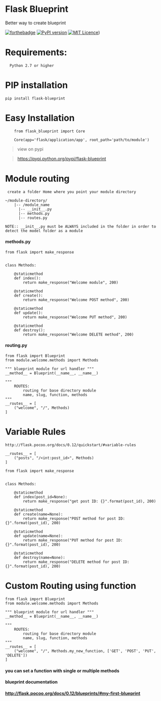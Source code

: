 # Flask Blueprint
Better way to create blueprint

[![forthebadge](http://forthebadge.com/images/badges/built-with-love.svg)](https://github.com/aiscenblue/flask-blueprint)
[![PyPI version](https://badge.fury.io/py/flask-app-core.svg)](https://github.com/aiscenblue/flask-blueprint)
[![MIT Licence](https://badges.frapsoft.com/os/mit/mit.svg?v=103)](https://github.com/aiscenblue/flask-blueprint/blob/master/LICENSE))

# Requirements:
```
  Python 2.7 or higher
```

# PIP installation

`pip install flask-blueprint`

# Easy Installation

```
    from flask_blueprint import Core
    
    Core(app='flask/application/app', root_path='path/to/module')
```

> view on pypi

> https://pypi.python.org/pypi/flask-blueprint

# Module routing


` create a folder Home where you point your module directory`

```
~/module-directory/
    |-- /module_name
      |-- __init__.py
      |-- methods.py
      |-- routes.py
```

`NOTE:: __init__.py must be ALWAYS included in the folder in order to detect the model folder as a module`

#### methods.py

```
from flask import make_response


class Methods:

    @staticmethod
    def index():
        return make_response("Welcome module", 200)

    @staticmethod
    def create():
        return make_response("Welcome POST method", 200)

    @staticmethod
    def update():
        return make_response("Welcome PUT method", 200)

    @staticmethod
    def destroy():
        return make_response("Welcome DELETE method", 200)

```

#### routing.py

```
from flask import Blueprint
from module.welcome.methods import Methods

""" blueprint module for url handler """
__method__ = Blueprint(__name__, __name__)

""" 
    ROUTES:
        routing for base directory module
        name, slug, function, methods
"""
__routes__ = [
    ("welcome", "/", Methods)
]

```

# Variable Rules
`http://flask.pocoo.org/docs/0.12/quickstart/#variable-rules`
```
__routes__ = [
    ("posts", "/<int:post_id>", Methods)
]
```

```
from flask import make_response


class Methods:

    @staticmethod
    def index(post_id=None):
        return make_response("get post ID: {}".format(post_id), 200)

    @staticmethod
    def create(name=None):
        return make_response("POST method for post ID: {}".format(post_id), 200)

    @staticmethod
    def update(name=None):
        return make_response("PUT method for post ID: {}".format(post_id), 200)

    @staticmethod
    def destroy(name=None):
        return make_response("DELETE method for post ID: {}".format(post_id), 200)

```

# Custom Routing using function

```
from flask import Blueprint
from module.welcome.methods import Methods

""" blueprint module for url handler """
__method__ = Blueprint(__name__, __name__)

""" 
    ROUTES:
        routing for base directory module
        name, slug, function, methods
"""
__routes__ = [
    ("welcome", "/", Methods.my_new_function, ['GET', 'POST', 'PUT', 'DELETE'])
]
```

#### you can set a function with single or multiple methods

#### blueprint documentation
#### http://flask.pocoo.org/docs/0.12/blueprints/#my-first-blueprint
